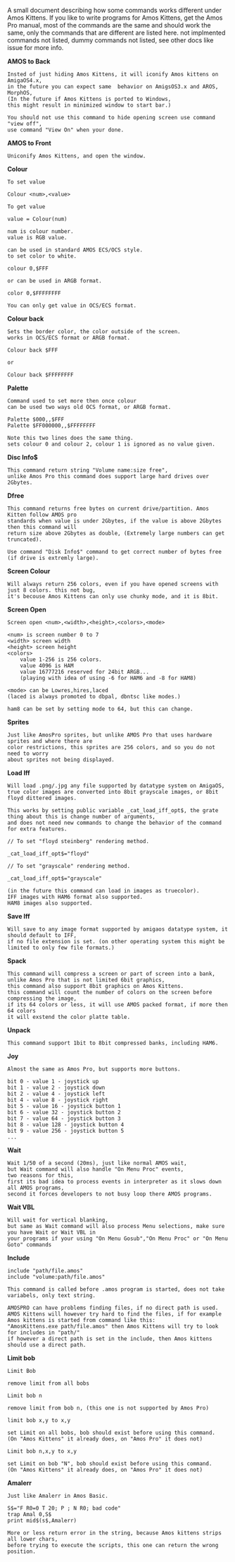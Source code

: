 

A small document describing how some commands works different under Amos Kittens.
If you like to write programs for Amos Kittens, get the Amos Pro manual, 
most of the commands are the same and should work the same, 
only the commands that are different are listed here.
not implmented commands not listed, dummy commands not listed, 
see other docs like issue for more info.

**AMOS to Back**

	Insted of just hiding Amos Kittens, it will iconify Amos kittens on AmigaOS4.x, 
	in the future you can expect same  behavior on AmigsOS3.x and AROS, MorphOS, 
	(In the future if Amos Kittens is ported to Windows, 
	this might result in minimized window to start bar.)

	You should not use this command to hide opening screen use command "view off", 
	use command "View On" when your done.

**AMOS to Front**

	Uniconify Amos Kittens, and open the window.

**Colour**

	To set value

	Colour <num>,<value>
	
	To get value
	
	value = Colour(num)
	
	num is colour number.
	value is RGB value.

	can be used in standard AMOS ECS/OCS style.
	to set color to white.

	colour 0,$FFF

	or can be used in ARGB format.

	color 0,$FFFFFFFF
	
	You can only get value in OCS/ECS format.
	
**Colour back**

	Sets the border color, the color outside of the screen.
	works in OCS/ECS format or ARGB format.

	Colour back $FFF

	or

	Colour back $FFFFFFFF

**Palette**

	Command used to set more then once colour
	can be used two ways old OCS format, or ARGB format.

	Palette $000,,$FFF
	Palette $FF000000,,$FFFFFFFF

	Note this two lines does the same thing.
	sets colour 0 and colour 2, colour 1 is ignored as no value given.

**Disc Info$**

	This command return string "Volume name:size free",
	unlike Amos Pro this command does support large hard drives over 2Gbytes.

**Dfree**

	This command returns free bytes on current drive/partition. Amos Kitten follow AMOS pro 
	standards when value is under 2Gbytes, if the value is above 2Gbytes then this command will 
	return size above 2Gbytes as double, (Extremely large numbers can get truncated).

	Use command "Disk Info$" command to get correct number of bytes free (if drive is extremly large).

**Screen Colour**

	Will always return 256 colors, even if you have opened screens with just 8 colors. this not bug, 
	it's becouse Amos Kittens can only use chunky mode, and it is 8bit.

**Screen Open**

	Screen open <num>,<width>,<height>,<colors>,<mode>
	
	<num> is screen number 0 to 7
	<width> screen width
	<height> screen height
	<colors> 
		value 1-256 is 256 colors.
		value 4096 is HAM
		value 16777216 reserved for 24bit ARGB...		
		(playing with idea of using -6 for HAM6 and -8 for HAM8)

	<mode> can be Lowres,hires,laced
	(laced is always promoted to dbpal, dbntsc like modes.)

	ham8 can be set by setting mode to 64, but this can change.

**Sprites**

	Just like AmosPro sprites, but unlike AMOS Pro that uses hardware sprites and where there are 
	color restrictions, this sprites are 256 colors, and so you do not need to worry 
	about sprites not being displayed.

**Load Iff**

	Will load .png/.jpg any file supported by datatype system on AmigaOS, 
	true color images are converted into 8bit grayscale images, or 8bit floyd dittered images.
	
	This works by setting public variable _cat_load_iff_opt$, the grate thing about this is change number of arguments,
	and does not need new commands to change the behavior of the command for extra features.

	// To set "floyd steinberg" rendering method.

	_cat_load_iff_opt$="floyd"

	// To set "grayscale" rendering method.

	_cat_load_iff_opt$="grayscale"
	
	(in the future this command can load in images as truecolor). 	
	IFF images with HAM6 format also supported.
	HAM8 images also supported.
	
**Save Iff**

	Will save to any image format supported by amigaos datatype system, it should default to IFF, 
	if no file extension is set. (on other operating system this might be limited to only few file formats.)

**Spack**

	This command will compress a screen or part of screen into a bank, 
	unlike Amos Pro that is not limited 6bit graphics,
	this command also support 8bit graphics on Amos Kittens.
	this command will count the number of colors on the screen before compressing the image,
	if its 64 colors or less, it will use AMOS packed format, if more then 64 colors 
	it will exstend the color platte table. 

**Unpack**

	This command support 1bit to 8bit compressed banks, including HAM6.
	
**Joy**

	Almost the same as Amos Pro, but supports more buttons.
	
	bit 0 - value 1 - joystick up
	bit 1 - value 2 - joystick down
	bit 2 - value 4 - joystick left
	bit 4 - value 8 - joystick right
	bit 5 - value 16 - joystick button 1
	bit 6 - value 32 - joystick button 2
	bit 7 - value 64 - joystick button 3
	bit 8 - value 128 - joystick button 4
	bit 9 - value 256 - joystick button 5
	...
	
**Wait**

	Wait 1/50 of a second (20ms), just like normal AMOS wait, 
	but Wait command will also handle "On Menu Proc" events, 
	two reasons for this, 
	first its bad idea to process events in interpreter as it slows down all AMOS programs, 
	second it forces developers to not busy loop there AMOS programs.

**Wait VBL**
	
	Will wait for vertical blanking, 
	but same as Wait command will also process Menu selections, make sure you have Wait or Wait VBL in
	your programs if your using "On Menu Gosub","On Menu Proc" or "On Menu Goto" commands
		
**Include**

	include "path/file.amos"
	include "volume:path/file.amos"

	This command is called before .amos program is started, does not take variabels, only text string.	
	
	AMOSPRO can have problems finding files, if no direct path is used.
	AMOS Kittens will however try hard to find the files, if for example
	Amos kittens is started from command like this:
	"AmosKittens.exe path/file.amos" then Amos Kittens will try to look for includes in "path/"
	if however a direct path is set in the include, then Amos kittens should use a direct path.

**Limit bob**

	Limit Bob 
	
	remove limit from all bobs
	
	Limit bob n
	
	remove limit from bob n, (this one is not supported by Amos Pro)
	
	limit bob x,y to x,y
	
	set Limit on all bobs, bob should exist before using this command.
	(On "Amos Kittens" it already does, on "Amos Pro" it does not)
	
	Limit bob n,x,y to x,y
	
	set Limit on bob "N", bob should exist before using this command.
	(On "Amos Kittens" it already does, on "Amos Pro" it does not)

**Amalerr**

	Just like Amalerr in Amos Basic.
	
	S$="F R0=0 T 20; P ; N R0; bad code"
	trap Amal 0,S$
	print mid$(s$,Amalerr)

	More or less return error in the string, because Amos kittens strips all lower chars, 
	before trying to execute the scripts, this one can return the wrong position.
